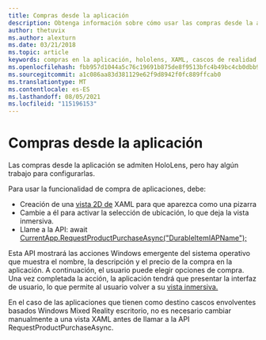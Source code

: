```yaml
---
title: Compras desde la aplicación
description: Obtenga información sobre cómo usar las compras desde la aplicación en las aplicaciones de realidad mixta con vistas XAML 2D y acciones Windows emergente del sistema operativo.
author: thetuvix
ms.author: alexturn
ms.date: 03/21/2018
ms.topic: article
keywords: compras en la aplicación, hololens, XAML, cascos de realidad mixta, cascos de realidad mixta de Windows, cascos de realidad virtual
ms.openlocfilehash: fbb957d1044a5c76c19691b875de8f9513bfc4b49bc4cb0dbb98d045d615f1a4
ms.sourcegitcommit: a1c086aa83d381129e62f9d8942f0fc889ffcab0
ms.translationtype: MT
ms.contentlocale: es-ES
ms.lasthandoff: 08/05/2021
ms.locfileid: "115196153"
---
```

# <a name="in-app-purchases"></a>Compras desde la aplicación

Las compras desde la aplicación se admiten HoloLens, pero hay algún trabajo para configurarlas.

Para usar la funcionalidad de compra de aplicaciones, debe:
* Creación de una [vista 2D de](../design/app-views.md) XAML para que aparezca como una pizarra
* Cambie a él para activar la selección de ubicación, lo que deja la vista inmersiva.
* Llame a la API: await [CurrentApp.RequestProductPurchaseAsync("DurableItemIAPName");](/uwp/api/windows.applicationmodel.store.currentapp#Windows_ApplicationModel_Store_CurrentApp_RequestProductPurchaseAsync_System_String_)

Esta API mostrará las acciones Windows emergente del sistema operativo que muestra el nombre, la descripción y el precio de la compra en la aplicación. A continuación, el usuario puede elegir opciones de compra. Una vez completada la acción, la aplicación tendrá que presentar la interfaz de usuario, lo que permite al usuario volver a su [vista inmersiva.](../design/app-views.md)

En el caso de las aplicaciones que tienen como destino cascos envolventes basados Windows Mixed Reality escritorio, no es necesario cambiar manualmente a una vista XAML antes de llamar a la API RequestProductPurchaseAsync.